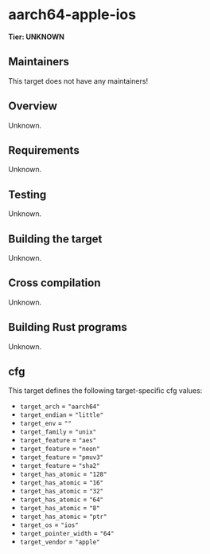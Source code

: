# aarch64-apple-ios

**Tier: UNKNOWN**

## Maintainers
This target does not have any maintainers!

## Overview
Unknown.

## Requirements
Unknown.

## Testing
Unknown.

## Building the target
Unknown.

## Cross compilation
Unknown.

## Building Rust programs
Unknown.

## cfg
This target defines the following target-specific cfg values:
- `target_arch` = `"aarch64"`
- `target_endian` = `"little"`
- `target_env` = `""`
- `target_family` = `"unix"`
- `target_feature` = `"aes"`
- `target_feature` = `"neon"`
- `target_feature` = `"pmuv3"`
- `target_feature` = `"sha2"`
- `target_has_atomic` = `"128"`
- `target_has_atomic` = `"16"`
- `target_has_atomic` = `"32"`
- `target_has_atomic` = `"64"`
- `target_has_atomic` = `"8"`
- `target_has_atomic` = `"ptr"`
- `target_os` = `"ios"`
- `target_pointer_width` = `"64"`
- `target_vendor` = `"apple"`

